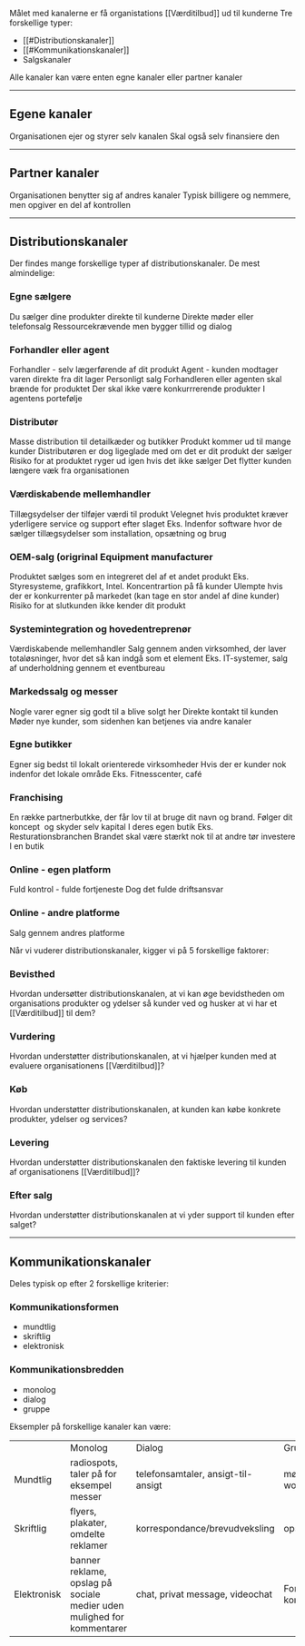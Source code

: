 Målet med kanalerne er få organistations [[Værditilbud]] ud til kunderne
Tre forskellige typer:

- [[#Distributionskanaler]]
- [[#Kommunikationskanaler]]
- Salgskanaler

Alle kanaler kan være enten egne kanaler eller partner kanaler

---

## Egene kanaler
Organisationen ejer og styrer selv kanalen
Skal også selv finansiere den

---

## Partner kanaler
Organisationen benytter sig af andres kanaler
Typisk billigere og nemmere, men opgiver en del af kontrollen

---

## Distributionskanaler
Der findes mange forskellige typer af distributionskanaler. De mest almindelige:

### Egne sælgere
Du sælger dine produkter direkte til kunderne
Direkte møder eller telefonsalg
Ressourcekrævende men bygger tillid og dialog
### Forhandler eller agent
Forhandler - selv lægerførende af dit produkt
Agent - kunden modtager varen direkte fra dit lager
Personligt salg
Forhandleren eller agenten skal brænde for produktet
Der skal ikke være konkurrrerende produkter I agentens portefølje
### Distributør
Masse distribution til detailkæder og butikker
Produkt kommer ud til mange kunder
Distributøren er dog ligeglade med om det er dit produkt der sælger
Risiko for at produktet ryger ud igen hvis det ikke sælger
Det flytter kunden længere væk fra organisationen
### Værdiskabende mellemhandler
Tillægsydelser der tilføjer værdi til produkt
Velegnet hvis produktet kræver yderligere service og support efter slaget
Eks. Indenfor software hvor de sælger tillægsydelser som installation, opsætning og brug
### OEM-salg (origrinal Equipment manufacturer
Produktet sælges som en integreret del af et andet produkt
Eks. Styresysteme, grafikkort, Intel.
Koncentrartion på få kunder
Ulempte hvis der er konkurrenter på markedet (kan tage en stor andel af dine kunder)
Risiko for at slutkunden ikke kender dit produkt
### Systemintegration og hovedentreprenør
Værdiskabende mellemhandler
Salg gennem anden virksomhed, der laver totaløsninger, hvor det så kan indgå som et element
Eks. IT-systemer, salg af underholdning gennem et eventbureau
### Markedssalg og messer
Nogle varer egner sig godt til a blive solgt her
Direkte kontakt til kunden
Møder nye kunder, som sidenhen kan betjenes via andre kanaler
### Egne butikker
Egner sig bedst til lokalt orienterede virksomheder
Hvis der er kunder nok indenfor det lokale område
Eks. Fitnesscenter, café
### Franchising
En række partnerbutkke, der får lov til at bruge dit navn og brand.
Følger dit koncept  og skyder selv kapital I deres egen butik
Eks. Resturationsbranchen
Brandet skal være stærkt nok til at andre tør investere I en butik
### Online - egen platform
Fuld kontrol - fulde fortjeneste
Dog det fulde driftsansvar
### Online - andre platforme
Salg gennem andres platforme

Når vi vuderer distributionskanaler, kigger vi på 5 forskellige faktorer:

### Bevisthed
Hvordan undersøtter distributionskanalen, at vi kan øge bevidstheden om organisations produkter og ydelser så kunder ved og husker at vi har et [[Værditilbud]] til dem?
### Vurdering
Hvordan understøtter distributionskanalen, at vi hjælper kunden med at evaluere organisationens [[Værditilbud]]?
### Køb
Hvordan understøtter distributionskanalen, at kunden kan købe konkrete produkter, ydelser og services?
### Levering
Hvordan understøtter distributionskanalen den faktiske levering til kunden af organisationens [[Værditilbud]]?
### Efter salg
Hvordan understøtter distributionskanalen at vi yder support til kunden efter salget?

---

## Kommunikationskanaler
Deles typisk op efter 2 forskellige kriterier:
### Kommunikationsformen
- mundtlig
- skriftlig
- elektronisk
### Kommunikationsbredden
- monolog
- dialog
- gruppe

Eksempler på forskellige kanaler kan være:

|             |                                                                        |                                    |                       |
| ----------- | ---------------------------------------------------------------------- | ---------------------------------- | --------------------- |
|             | Monolog                                                                | Dialog                             | Gruppe                |
| Mundtlig    | radiospots, taler på for eksempel messer                               | telefonsamtaler, ansigt-til-ansigt | møder, workshops      |
| Skriftlig   | flyers, plakater, omdelte reklamer                                     | korrespondance/brevudveksling      | opslagstavle          |
| Elektronisk | banner reklame, opslag på sociale medier uden mulighed for kommentarer | chat, privat message, videochat    | Forum, kommentarspor, |
